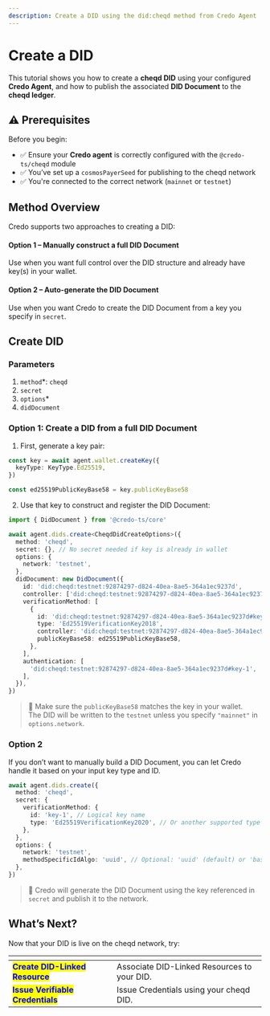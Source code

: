 ```yaml
---
description: Create a DID using the did:cheqd method from Credo Agent
---
```


# Create a DID

This tutorial shows you how to create a **cheqd DID** using your configured **Credo Agent**, and how to publish the associated **DID Document** to the **cheqd ledger**.

## ⚠️ Prerequisites

Before you begin:

* ✅ Ensure your **Credo agent** is correctly configured with the `@credo-ts/cheqd` module
* ✅ You’ve set up a `cosmosPayerSeed` for publishing to the cheqd network
* ✅ You're connected to the correct network (`mainnet` or `testnet`)

## Method Overview

Credo supports two approaches to creating a DID:

#### Option 1 – Manually construct a full DID Document

Use when you want full control over the DID structure and already have key(s) in your wallet.

#### Option 2 – Auto-generate the DID Document

Use when you want Credo to create the DID Document from a key you specify in `secret`.

## Create DID

### **Parameters**[**​**](https://credo.js.org/guides/tutorials/cheqd#parameters)

1. `method`\*: `cheqd`
2. `secret`
3. `options`\*
4. `didDocument`

### Option 1: Create a DID from a full DID Document

1. First, generate a key pair:

```ts
const key = await agent.wallet.createKey({
  keyType: KeyType.Ed25519,
})

const ed25519PublicKeyBase58 = key.publicKeyBase58
```

2. Use that key to construct and register the DID Document:

```ts
import { DidDocument } from '@credo-ts/core'

await agent.dids.create<CheqdDidCreateOptions>({
  method: 'cheqd',
  secret: {}, // No secret needed if key is already in wallet
  options: {
    network: 'testnet',
  },
  didDocument: new DidDocument({
    id: 'did:cheqd:testnet:92874297-d824-40ea-8ae5-364a1ec9237d',
    controller: ['did:cheqd:testnet:92874297-d824-40ea-8ae5-364a1ec9237d'],
    verificationMethod: [
      {
        id: 'did:cheqd:testnet:92874297-d824-40ea-8ae5-364a1ec9237d#key-1',
        type: 'Ed25519VerificationKey2018',
        controller: 'did:cheqd:testnet:92874297-d824-40ea-8ae5-364a1ec9237d',
        publicKeyBase58: ed25519PublicKeyBase58,
      },
    ],
    authentication: [
      'did:cheqd:testnet:92874297-d824-40ea-8ae5-364a1ec9237d#key-1',
    ],
  }),
})
```

> 📝 Make sure the `publicKeyBase58` matches the key in your wallet.\
> The DID will be written to the `testnet` unless you specify `"mainnet"` in `options.network`.

### **Option 2**[**​**](https://credo.js.org/guides/tutorials/cheqd#option-2)

If you don’t want to manually build a DID Document, you can let Credo handle it based on your input key type and ID.

```ts
await agent.dids.create({
  method: 'cheqd',
  secret: {
    verificationMethod: {
      id: 'key-1', // Logical key name
      type: 'Ed25519VerificationKey2020', // Or another supported type
    },
  },
  options: {
    network: 'testnet',
    methodSpecificIdAlgo: 'uuid', // Optional: 'uuid' (default) or 'base58'
  },
})
```

> 🔐 Credo will generate the DID Document using the key referenced in `secret` and publish it to the network.

## What’s Next?

Now that your DID is live on the cheqd network, try:

<table data-card-size="large" data-view="cards"><thead><tr><th></th><th></th></tr></thead><tbody><tr><td><mark style="color:blue;"><strong>Create DID-Linked Resource</strong></mark></td><td>Associate DID-Linked Resources to your DID.</td></tr><tr><td><mark style="color:blue;"><strong>Issue Verifiable Credentials</strong></mark></td><td>Issue Credentials using your cheqd DID.</td></tr></tbody></table>
